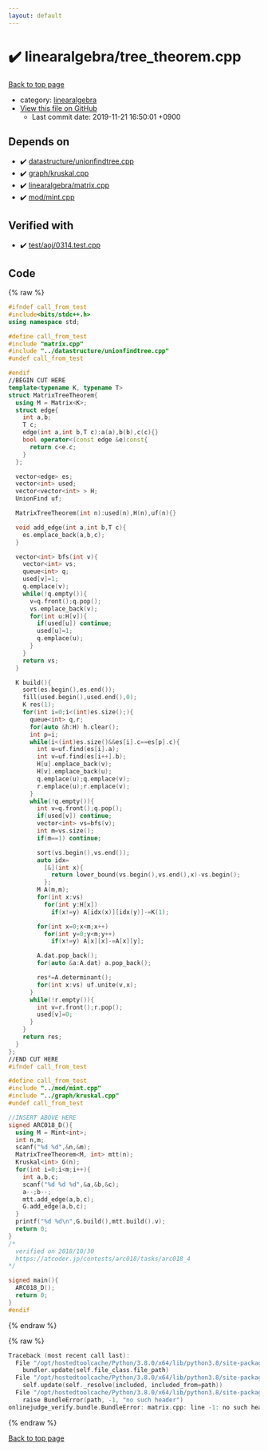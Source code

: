 ```yaml
---
layout: default
---
```


<!-- mathjax config similar to math.stackexchange -->
<script type="text/javascript" async
  src="https://cdnjs.cloudflare.com/ajax/libs/mathjax/2.7.5/MathJax.js?config=TeX-MML-AM_CHTML">
</script>
<script type="text/x-mathjax-config">
  MathJax.Hub.Config({
    TeX: { equationNumbers: { autoNumber: "AMS" }},
    tex2jax: {
      inlineMath: [ ['$','$'] ],
      processEscapes: true
    },
    "HTML-CSS": { matchFontHeight: false },
    displayAlign: "left",
    displayIndent: "2em"
  });
</script>

<script type="text/javascript" src="https://cdnjs.cloudflare.com/ajax/libs/jquery/3.4.1/jquery.min.js"></script>
<script src="https://cdn.jsdelivr.net/npm/jquery-balloon-js@1.1.2/jquery.balloon.min.js" integrity="sha256-ZEYs9VrgAeNuPvs15E39OsyOJaIkXEEt10fzxJ20+2I=" crossorigin="anonymous"></script>
<script type="text/javascript" src="../../assets/js/copy-button.js"></script>
<link rel="stylesheet" href="../../assets/css/copy-button.css" />


# :heavy_check_mark: linearalgebra/tree_theorem.cpp

<a href="../../index.html">Back to top page</a>

* category: <a href="../../index.html#1bbf1d9f5340fa94bf2c5fb5ce73a5f5">linearalgebra</a>
* <a href="{{ site.github.repository_url }}/blob/master/linearalgebra/tree_theorem.cpp">View this file on GitHub</a>
    - Last commit date: 2019-11-21 16:50:01 +0900




## Depends on

* :heavy_check_mark: <a href="../datastructure/unionfindtree.cpp.html">datastructure/unionfindtree.cpp</a>
* :heavy_check_mark: <a href="../graph/kruskal.cpp.html">graph/kruskal.cpp</a>
* :heavy_check_mark: <a href="matrix.cpp.html">linearalgebra/matrix.cpp</a>
* :heavy_check_mark: <a href="../mod/mint.cpp.html">mod/mint.cpp</a>


## Verified with

* :heavy_check_mark: <a href="../../verify/test/aoj/0314.test.cpp.html">test/aoj/0314.test.cpp</a>


## Code

<a id="unbundled"></a>
{% raw %}
```cpp
#ifndef call_from_test
#include<bits/stdc++.h>
using namespace std;

#define call_from_test
#include "matrix.cpp"
#include "../datastructure/unionfindtree.cpp"
#undef call_from_test

#endif
//BEGIN CUT HERE
template<typename K, typename T>
struct MatrixTreeTheorem{
  using M = Matrix<K>;
  struct edge{
    int a,b;
    T c;
    edge(int a,int b,T c):a(a),b(b),c(c){}
    bool operator<(const edge &e)const{
      return c<e.c;
    }
  };

  vector<edge> es;
  vector<int> used;
  vector<vector<int> > H;
  UnionFind uf;

  MatrixTreeTheorem(int n):used(n),H(n),uf(n){}

  void add_edge(int a,int b,T c){
    es.emplace_back(a,b,c);
  }

  vector<int> bfs(int v){
    vector<int> vs;
    queue<int> q;
    used[v]=1;
    q.emplace(v);
    while(!q.empty()){
      v=q.front();q.pop();
      vs.emplace_back(v);
      for(int u:H[v]){
        if(used[u]) continue;
        used[u]=1;
        q.emplace(u);
      }
    }
    return vs;
  }

  K build(){
    sort(es.begin(),es.end());
    fill(used.begin(),used.end(),0);
    K res(1);
    for(int i=0;i<(int)es.size();){
      queue<int> q,r;
      for(auto &h:H) h.clear();
      int p=i;
      while(i<(int)es.size()&&es[i].c==es[p].c){
        int u=uf.find(es[i].a);
        int v=uf.find(es[i++].b);
        H[u].emplace_back(v);
        H[v].emplace_back(u);
        q.emplace(u);q.emplace(v);
        r.emplace(u);r.emplace(v);
      }
      while(!q.empty()){
        int v=q.front();q.pop();
        if(used[v]) continue;
        vector<int> vs=bfs(v);
        int m=vs.size();
        if(m==1) continue;

        sort(vs.begin(),vs.end());
        auto idx=
          [&](int x){
            return lower_bound(vs.begin(),vs.end(),x)-vs.begin();
          };
        M A(m,m);
        for(int x:vs)
          for(int y:H[x])
            if(x!=y) A[idx(x)][idx(y)]-=K(1);

        for(int x=0;x<m;x++)
          for(int y=0;y<m;y++)
            if(x!=y) A[x][x]-=A[x][y];

        A.dat.pop_back();
        for(auto &a:A.dat) a.pop_back();

        res*=A.determinant();
        for(int x:vs) uf.unite(v,x);
      }
      while(!r.empty()){
        int v=r.front();r.pop();
        used[v]=0;
      }
    }
    return res;
  }
};
//END CUT HERE
#ifndef call_from_test

#define call_from_test
#include "../mod/mint.cpp"
#include "../graph/kruskal.cpp"
#undef call_from_test

//INSERT ABOVE HERE
signed ARC018_D(){
  using M = Mint<int>;
  int n,m;
  scanf("%d %d",&n,&m);
  MatrixTreeTheorem<M, int> mtt(n);
  Kruskal<int> G(n);
  for(int i=0;i<m;i++){
    int a,b,c;
    scanf("%d %d %d",&a,&b,&c);
    a--;b--;
    mtt.add_edge(a,b,c);
    G.add_edge(a,b,c);
  }
  printf("%d %d\n",G.build(),mtt.build().v);
  return 0;
}
/*
  verified on 2018/10/30
  https://atcoder.jp/contests/arc018/tasks/arc018_4
*/

signed main(){
  ARC018_D();
  return 0;
}
#endif

```
{% endraw %}

<a id="bundled"></a>
{% raw %}
```cpp
Traceback (most recent call last):
  File "/opt/hostedtoolcache/Python/3.8.0/x64/lib/python3.8/site-packages/onlinejudge_verify/docs.py", line 345, in write_contents
    bundler.update(self.file_class.file_path)
  File "/opt/hostedtoolcache/Python/3.8.0/x64/lib/python3.8/site-packages/onlinejudge_verify/bundle.py", line 156, in update
    self.update(self._resolve(included, included_from=path))
  File "/opt/hostedtoolcache/Python/3.8.0/x64/lib/python3.8/site-packages/onlinejudge_verify/bundle.py", line 54, in _resolve
    raise BundleError(path, -1, "no such header")
onlinejudge_verify.bundle.BundleError: matrix.cpp: line -1: no such header

```
{% endraw %}

<a href="../../index.html">Back to top page</a>

